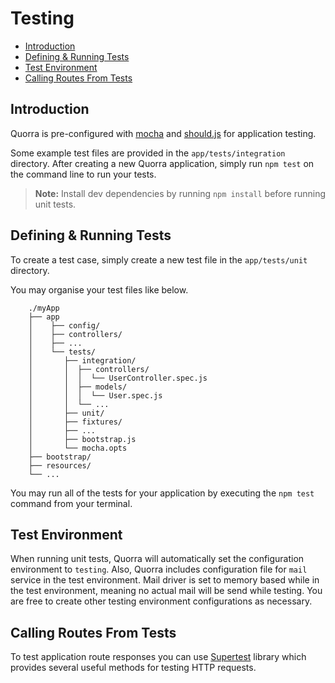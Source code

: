 # Testing

- [Introduction](#introduction)
- [Defining & Running Tests](#defining-and-running-tests)
- [Test Environment](#test-environment)
- [Calling Routes From Tests](#calling-routes-from-tests)

## Introduction

Quorra is pre-configured with [mocha](https://mochajs.org) and [should.js](https://github.com/shouldjs/should.js) for application testing.

Some example test files are provided in the `app/tests/integration` directory. After creating a new Quorra application, simply run `npm test` on the command line to run your tests.

> **Note:** Install dev dependencies by running `npm install` before running unit tests.

## Defining & Running Tests

To create a test case, simply create a new test file in the `app/tests/unit` directory.

You may organise your test files like below.

```
    ./myApp
    ├── app
    │    ├── config/
    │    ├── controllers/
    │    ├── ...
    │    └── tests/
    │       ├── integration/
    │       │  ├── controllers/
    │       │  │  └── UserController.spec.js
    │       │  ├── models/
    │       │  │  └── User.spec.js
    │       │  └── ...
    │       ├── unit/
    │       ├── fixtures/
    │       ├── ...
    │       ├── bootstrap.js
    │       └── mocha.opts
    ├── bootstrap/
    ├── resources/
    └── ...

```

You may run all of the tests for your application by executing the `npm test` command from your terminal.

## Test Environment

When running unit tests, Quorra will automatically set the configuration environment to `testing`. Also, Quorra includes configuration file for `mail` service in the test environment. Mail driver is set to memory based while in the test environment, meaning no actual mail will be send while testing. You are free to create other testing environment configurations as necessary.

## Calling Routes From Tests

To test application route responses you can use [Supertest](https://github.com/visionmedia/supertest) library which provides several useful methods for testing HTTP requests.